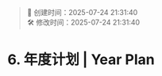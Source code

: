 <!-- timestamp inserted -->
> 📄 创建时间：2025-07-24 21:31:40  
> 🛠️ 修改时间：2025-07-24 21:31:40

# 6. 年度计划 | Year Plan
